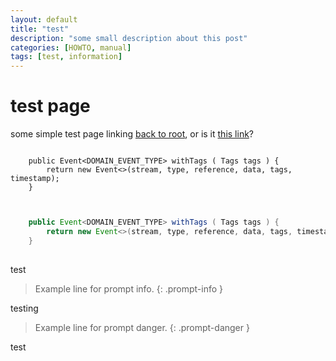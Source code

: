 ```yaml
---
layout: default
title: "test"
description: "some small description about this post"
categories: [HOWTO, manual]
tags: [test, information]
---
```

# test page
some simple test page linking <a href="../">back to root</a>, or is it <a href="../../">this link</a>?



```

	public Event<DOMAIN_EVENT_TYPE> withTags ( Tags tags ) {
		return new Event<>(stream, type, reference, data, tags, timestamp);
	}
	
```

```java

	public Event<DOMAIN_EVENT_TYPE> withTags ( Tags tags ) {
		return new Event<>(stream, type, reference, data, tags, timestamp);
	}
	
```

test

> Example line for prompt info.
{: .prompt-info }

testing

> Example line for prompt danger.
{: .prompt-danger }

test